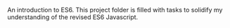 An introduction to ES6. This project folder is filled with tasks to solidify my understanding of the revised ES6 Javascript.